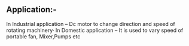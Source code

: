 ## Application:-
In Industrial application – Dc motor to change direction and speed of rotating machinery· In Domestic application – It is used to vary speed of portable fan, Mixer,Pumps etc 